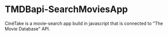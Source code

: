 # TMDBapi-SearchMoviesApp

CinéTake is a movie-search app build in javascript that is connected to "The Movie Database" API.
